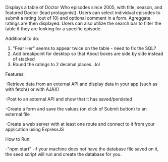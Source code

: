 Displays a table of Doctor Who episodes since 2005, with title, season, and featured Doctor (lead protagonist). Users can select individual episodes to submit a rating (out of 10) and optional comment in a form. Agreggate ratings are then displayed. Users can also utilize the search bar to filter the table if they are looking for a specific episode. 

Additional to do:

1. "Fear Her" seems to appear twice on the table - need to fix the SQL?
2. Add breakpoint for desktop so that About boxes are side by side instead of stacked
3. Round the ratings to 2 decimal places...lol

Features:

-Retrieve data from an external API and display data in your app (such as with fetch() or with AJAX)

-Post to an external API and show that it has saved/persisted

-Create a form and save the values (on click of Submit button) to an external file 

-Create a web server with at least one route and connect to it from your application using ExpressJS

How to Run:

-"npm start"
-if your machine does not have the database file saved on it, the seed script will run and create the database for you.